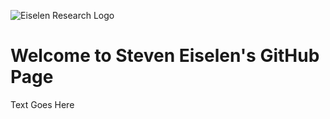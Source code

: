 

![Eiselen Research Logo](https://seiselen.github.io/EisRes512_RevCol.jpg)

# Welcome to Steven Eiselen's GitHub Page

Text Goes Here

